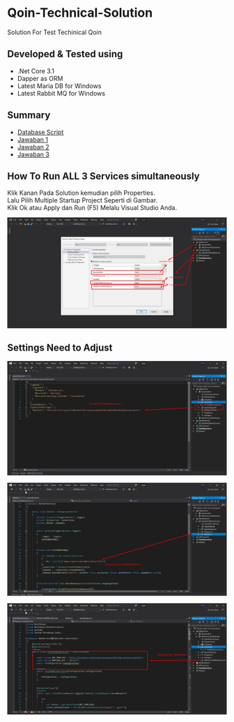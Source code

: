 # Qoin-Technical-Solution
Solution For Test Techinical Qoin

## Developed & Tested using 
 - .Net Core 3.1
 - Dapper as ORM
 - Latest Maria DB for Windows
 - Latest Rabbit MQ for Windows

## Summary
- [Database Script](https://github.com/FebrianSTEM/Qoin-Technical-Solution/blob/main/Database/Script%20Database.txt)
- [Jawaban 1](https://github.com/FebrianSTEM/Qoin-Technical-Solution/tree/main/BackendTest)
- [Jawaban 2](https://github.com/FebrianSTEM/Qoin-Technical-Solution/tree/main/RabbitMQService)
- [Jawaban 3](https://github.com/FebrianSTEM/Qoin-Technical-Solution/tree/main/WebServiceMQPublisher)

## How To Run ALL 3 Services simultaneously

Klik Kanan Pada Solution kemudian pilih Properties. \
Lalu Pilih Multiple Startup Project Seperti di Gambar. \
Klik Ok atau Apply dan Run (F5) Melalu Visual Studio Anda.

![How TO Run All 3 Services](/deskripsi_1.jpeg "How To Run ALL 3 Services")

## Settings Need to Adjust

![Setting 1](/deskripsi_2.jpeg "Setting 1")

![Setting 2](/deskripsi_3.jpeg "Setting 2")

![Setting 3](/deskripsi_4.jpeg "Setting 3")
